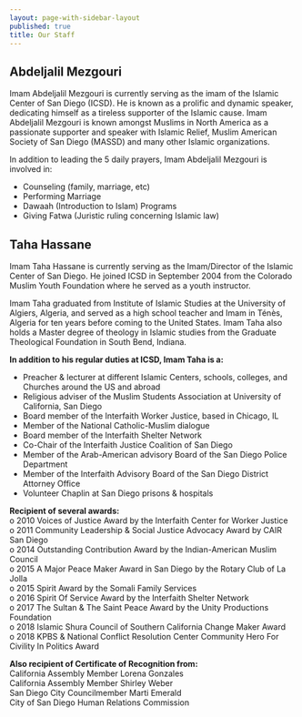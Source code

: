 ```yaml
---
layout: page-with-sidebar-layout
published: true
title: Our Staff
---
```

## Abdeljalil Mezgouri
Imam Abdeljalil Mezgouri is currently serving as the imam of the Islamic Center of San Diego (ICSD). He is known as a prolific and dynamic speaker, dedicating himself as a tireless supporter of the Islamic cause. Imam Abdeljalil Mezgouri is known amongst Muslims in North America as a passionate supporter and speaker with Islamic Relief, Muslim American Society of San Diego (MASSD) and many other Islamic organizations. 

In addition to leading the 5 daily prayers, Imam Abdeljalil Mezgouri is involved in:  
- Counseling (family, marriage, etc)
- Performing Marriage
- Dawaah (Introduction to Islam) Programs
- Giving Fatwa (Juristic ruling concerning Islamic law)


## Taha Hassane
Imam Taha Hassane is currently serving as the Imam/Director of the Islamic Center of San Diego. He joined ICSD in September 2004 from the Colorado Muslim Youth Foundation where he served as a youth instructor.

Imam Taha graduated from Institute of Islamic Studies at the University of Algiers, Algeria, and served as a high school teacher and Imam in Ténès, Algeria for ten years before coming to the United States. Imam Taha also holds a Master degree of theology in Islamic studies from the Graduate Theological Foundation in South Bend, Indiana.

**In addition to his regular duties at ICSD, Imam Taha is a:**  
- Preacher & lecturer at different Islamic Centers, schools, colleges, and Churches around the US and abroad  
- Religious adviser of the Muslim Students Association at University of California, San Diego  
- Board member of the Interfaith Worker Justice, based in Chicago, IL  
- Member of the National Catholic-Muslim dialogue  
- Board member of the Interfaith Shelter Network  
- Co-Chair of the Interfaith Justice Coalition of San Diego  
- Member of the Arab-American advisory Board of the San Diego Police Department  
- Member of the Interfaith Advisory Board of the San Diego District Attorney Office  
- Volunteer Chaplin at San Diego prisons & hospitals

**Recipient of several awards:**  
      o    2010 Voices of Justice Award by the Interfaith Center for Worker Justice  
      o    2011 Community Leadership & Social Justice Advocacy Award by CAIR San Diego  
      o    2014 Outstanding Contribution Award by the Indian-American Muslim Council  
      o    2015 A Major Peace Maker Award in San Diego by the Rotary Club of La Jolla  
      o    2015 Spirit Award by the Somali Family Services  
      o    2016 Spirit Of Service Award by the Interfaith Shelter Network  
      o    2017 The Sultan & The Saint Peace Award by the Unity Productions Foundation  
      o    2018 Islamic Shura Council of Southern California Change Maker Award  
      o    2018 KPBS & National Conflict Resolution Center Community Hero For Civility In Politics Award

**Also recipient of Certificate of Recognition from:**  
California Assembly Member Lorena Gonzales  
California Assembly Member Shirley Weber  
San Diego City Councilmember Marti Emerald  
City of San Diego Human Relations Commission
